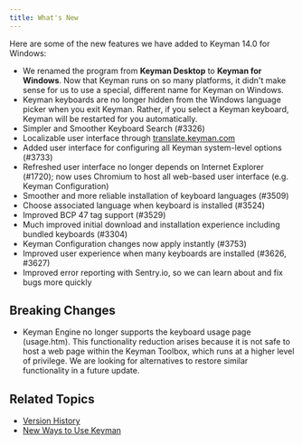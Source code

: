 ```yaml
---
title: What's New
---
```


Here are some of the new features we have added to Keyman 14.0 for Windows:

-   We renamed the program from **Keyman Desktop** to **Keyman for Windows**.
    Now that Keyman runs on so many platforms, it didn't make sense for
    us to use a special, different name for Keyman on Windows.
-   Keyman keyboards are no longer hidden from the Windows language
    picker when you exit Keyman. Rather, if you select a Keyman
    keyboard, Keyman will be restarted for you automatically.
-   Simpler and Smoother Keyboard Search (\#3326)
-   Localizable user interface through
    [translate.keyman.com](https://translate.keyman.com)
-   Added user interface for configuring all Keyman system-level options
    (\#3733)
-   Refreshed user interface no longer depends on Internet Explorer
    (\#1720); now uses Chromium to host all web-based user interface
    (e.g. Keyman Configuration)
-   Smoother and more reliable installation of keyboard languages
    (\#3509)
-   Choose associated language when keyboard is installed (\#3524)
-   Improved BCP 47 tag support (\#3529)
-   Much improved initial download and installation experience including
    bundled keyboards (\#3304)
-   Keyman Configuration changes now apply instantly (\#3753)
-   Improved user experience when many keyboards are installed (\#3626,
    \#3627)
-   Improved error reporting with Sentry.io, so we can learn about
    and fix bugs more quickly

## Breaking Changes
-   Keyman Engine no longer supports the keyboard usage page
    (usage.htm). This functionality reduction arises because it is
    not safe to host a web page within the Keyman Toolbox, which runs
    at a higher level of privilege. We are looking for alternatives
    to restore similar functionality in a future update.

## Related Topics

-   [Version History](history)
-   [New Ways to Use Keyman](../basic/new-ways-to-use-keyman)

